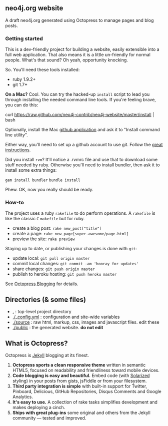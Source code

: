## neo4j.org website

A draft neo4j.org generated using Octopress to manage pages and blog posts.

### Getting started

This is a dev-friendly project for building a website, easily extensible
into a full web application. That also means it is a little un-friendly
for normal people. What's that sound? Oh yeah, opportunity knocking.

So. You'll need these tools installed:

* ruby 1.9.2+
* git 1.7+

**On a Mac?** Cool. You can try the hacked-up `install` script to lead you through installing
the needed command line tools. If you're feeling brave, you can do this:

  curl https://raw.github.com/neo4j-contrib/neo4j-website/master/install | bash

Optionally, install the Mac [github application](http://mac.github.com) and ask it to "Install command line utility".

Either way, you'll need to set up a github account to use git. Follow the [great instructions](https://help.github.com/articles/set-up-git).

Did you install `rvm`? It'll notice a .rvmrc file and use that to download some stuff needed by ruby.
Otherwise you'll need to install bundler, then ask it to install some extra things:

  `gem install bundler`
  `bundle install`

Phew. OK, now you really should be ready. 

### How-to

The project uses a ruby `rakefile` to do perform operations. A `rakefile` is like the
classic `C` `makefile` but for ruby. 

- create a blog post: `rake new_post["title"]`
- create a page: `rake new_page[super-awesome/page.html]`
- preview the site: `rake preview`

Staying up to date, or publishing your changes is done with `git`:
- update local: `git pull origin master`
- commit local changes: `git commit -am 'hooray for updates'`
- share changes: `git push origin master`
- publish to heroku hosting: `git push heroku master`

See [Octopress Blogging](http://octopress.org/docs/blogging/) for details.

## Directories (& some files)

- [.](/tree/master/source) : top-level project directory 
- [./_config.yml](/tree/master/_config.yml) : configuration and site-wide variables
- [./source](/tree/master/source) : raw html, markup, css, images and javascript files. edit these
- [./public](/tree/master/public) : the generated website. **do not edit**


## What is Octopress?

Octopress is [Jekyll](https://github.com/mojombo/jekyll) blogging at its finest.

1. **Octopress sports a clean responsive theme** written in semantic HTML5, focused on readability and friendliness toward mobile devices.
2. **Code blogging is easy and beautiful.** Embed code (with [Solarized](http://ethanschoonover.com/solarized) styling) in your posts from gists, jsFiddle or from your filesystem.
3. **Third party integration is simple** with built-in support for Twitter, Pinboard, Delicious, GitHub Repositories, Disqus Comments and Google Analytics.
4. **It's easy to use.** A collection of rake tasks simplifies development and makes deploying a cinch.
5. **Ships with great plug-ins** some original and others from the Jekyll community &mdash; tested and improved.
